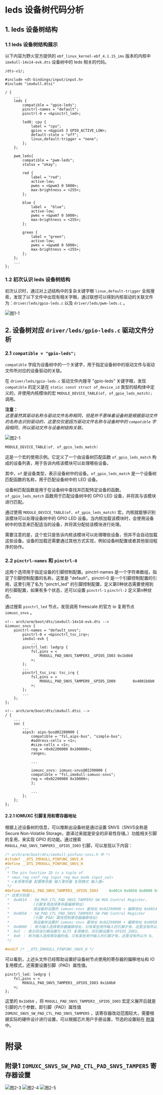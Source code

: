 # leds 设备树代码分析

## 1. leds 设备树结构
### 1.1 leds 设备树结构展示
以下内容为野火官方提供的 `ebf_linux_kernel-ebf_4.1.15_imx` 版本的内核中 `imx6ull-14x14-evk.dts` 设备树中的 leds 相关的代码。

```dts
/dts-v1/;

#include <dt-bindings/input/input.h>
#include "imx6ull.dtsi"

/ {
    ...
	leds {
		compatible = "gpio-leds";
		pinctrl-names = "default";
		pinctrl-0 = <&pinctrl_led>;

		led0: cpu {
			label = "cpu";
			gpios = <&gpio5 3 GPIO_ACTIVE_LOW>;
			default-state = "off";
			linux,default-trigger = "none";
		};
	};

	pwm_leds{
		compatible = "pwm-leds";
		status = "okay";

		red {
			label = "red";
			active-low;
			pwms = <&pwm3 0 5000>;
			max-brightness = <255>;
		};

		blue {
			label =  "blue";
			active-low;
			pwms = <&pwm7 0 5000>;
			max-brightness = <255>;
		};

		green {
			label = "green";
			active-low;
			pwms = <&pwm8 0 5000>;
			max-brightness = <255>;
		};
	};
    ...
};
```

### 1.2 初次认识 leds 设备树结构
初次认识时，通过对上述结构中的复杂关键字眼 `linux,default-trigger` 全局搜索，发现了以下文件中出现有相关字眼，通过联想可以得到内核驱动的关联文件为：`driver/leds/gpio-leds.c` 以及 `driver/leds/pwm-leds.c` 。

![图1-1](png/leds设备树代码分析图1-1.png)



## 2. 设备树对应 `driver/leds/gpio-leds.c` 驱动文件分析
### 2.1 `compatible = "gpio-leds";`
`compatible` 字段为设备树中的一个关键字，用于指定设备树中的驱动文件与驱动文件所对应的设备驱动的关联。

在 `driver/leds/gpio-leds.c` 驱动文件内搜寻 "gpio-leds" 关键字眼，发现 `compatible` 的定义是在 `static const struct of_device_id` 类型的结构体中定义的，并使用内核模块的宏 `MODULE_DEVICE_TABLE(of, of_gpio_leds_match);` 调用。

**注意：**   
*这里虽然其驱动名称与驱动文件名称相同，但是并不意味着设备树是根据驱动文件的名称去识别驱动的，这里仅仅是因为驱动文件名称与设备树中的 `compatible` 字段相同，所以驱动文件与设备树结构关联。*

![图2-1](png/leds设备树代码分析图2-1.png)

```c
MODULE_DEVICE_TABLE(of, of_gpio_leds_match)
```
这是一个宏的使用示例。它定义了一个由设备树匹配函数 `of_gpio_leds_match` 构成的设备列表，用于告诉内核该模块可以处理哪些设备。

其中，`of` 是设备类型，表示设备树中的设备。`of_gpio_leds_match` 是一个设备树匹配函数的名称，用于匹配设备树中的 LED 设备。

设备树匹配函数是用于在设备树中查找并匹配特定设备的函数。`of_gpio_leds_match` 函数用于匹配设备树中的 GPIO LED 设备，并将其与该模块进行匹配。

通过使用 `MODULE_DEVICE_TABLE(of, of_gpio_leds_match)` 宏，内核就能够识别该模块可以处理设备树中的 GPIO LED 设备。当内核加载该模块时，会使用设备树中的信息来匹配适当的设备，并将其分配给该模块进行处理。

需要注意的是，这个宏只是告诉内核该模块可以处理哪些设备，但并不会自动加载这些设备。设备的加载还需要通过其他方式实现，例如设备树配置或者其他驱动程序的协作。

### 2.2 `pinctrl-names` 和 `pinctrl-0`
这两个选项用于指定设备的引脚控制配置。pinctrl-names 是一个字符串数组，指定了引脚控制配置的名称，这里是 "default"。pinctrl-0 是一个引脚控制配置的引用，这里引用了名为 "pinctrl_led" 的引脚控制配置，定义第0种状态需要使用到的引脚配置，如果有多个状态，还可以设置 `pinctrl-1` `pinctrl-2` 定义第n种状态。

通过搜索 `pinctrl_led` 节点，发现调用 freescale 的官方 io 复用节点 `iomuxc_snvs` 。

```dts
<!-- arch/arm/boot/dts/imx6ull-14x14-evk.dts -->
&iomuxc_snvs {
	pinctrl-names = "default_snvs";
        pinctrl-0 = <&pinctrl_tsc_irq>;
        imx6ul-evk {
            ...
        pinctrl_led: ledgrp {
			fsl,pins = <
				MX6ULL_PAD_SNVS_TAMPER3__GPIO5_IO03 0x1b0b0
			>;
		};
        ...
        pinctrl_tsc_irq: tsc_irq {
			fsl,pins = <
				MX6ULL_PAD_SNVS_TAMPER9__GPIO5_IO09        0x4001b8b0
			>;
		};
        ...
    };
};

<!-- arch/arm/boot/dts/imx6ull.dtsi -->
/ {
    ...
    soc {
        ...
        aips3: aips-bus@02200000 {
            compatible = "fsl,aips-bus", "simple-bus";
			#address-cells = <1>;
			#size-cells = <1>;
			reg = <0x02200000 0x100000>;
			ranges;

            ...

            iomuxc_snvs: iomuxc-snvs@02290000 {
			compatible = "fsl,imx6ull-iomuxc-snvs";
			reg = <0x02290000 0x10000>;
			};

            ...
        };
    };
};
```

#### 2.2.1 IOMUXC 引脚复用和寄存器地址
根据上述设备树的信息，可以推断出设备树是通过设置 SNVS（SNVS全称是Secure Non-Volatile Storage，直译过来就是安全的非易性存储。）功能相关引脚的复用，来实现 GPIO 的功能。通过搜索 `MX6ULL_PAD_SNVS_TAMPER3__GPIO5_IO03` 引脚，可以发现以下内容：

```c
/* arch/arm/boot/dts/imx6ull-pinfunc-snvs.h 中 */
#ifndef __DTS_IMX6ULL_PINFUNC_SNVS_H
#define __DTS_IMX6ULL_PINFUNC_SNVS_H
/*
 * The pin function ID is a tuple of
 * <mux_reg conf_reg input_reg mux_mode input_val>
 * <复用寄存器 配置寄存器 输入寄存器 复用模式 输入值>
 */
#define MX6ULL_PAD_SNVS_TAMPER3__GPIO5_IO03     0x0014 0x0058 0x0000 0x5 0x0
/* 这里分别是：
 *  0x0014 ： SW_MUX_CTL_PAD_SNVS_TAMPER3 SW MUX Control Register。
 *           (引脚复用选择寄存器偏移地址)
 *           用设备树设置的 iomuxc-snvs 基地址 0x02290000 + 偏移地址 0x0014；
 *  0x0058 ： SW_PAD_CTL_PAD_SNVS_TAMPER3 SW PAD Control Register
 *           (引脚（PAD）属性控制寄存器偏移地址)
 *           用设备树设置的 iomuxc-snvs 基地址 0x02290000 + 偏移地址 0x0058；
 *  0x0000 ： 称为输入选择寄存器偏移地址，只有某些用作输入的引脚才有，这里没有所以为 0。
 *  0x5 ： 表示将该引脚设置为 ALT5 复用模式，将引脚设置为 GPIO5_IO03。
 *  0x0 ： 称为输入选择寄存器的值，只有某些用作输入的引脚才有，这里没有所以为 0。
 */

#endif /* __DTS_IMX6ULL_PINFUNC_SNVS_H */
```
可以看到，上述头文件已经帮助设置好设备树节点使用的寄存器的偏移地址和 IO 复用模式，还需要设置引脚（PAD）属性值。
```dts
pinctrl_led: ledgrp {
	fsl,pins = <
		MX6ULL_PAD_SNVS_TAMPER3__GPIO5_IO03 0x1b0b0
	>;
};
```
这里的 `0x1b0b0` ，将 `MX6ULL_PAD_SNVS_TAMPER3__GPIO5_IO03` 宏定义展开后就是引脚的六个参数，即引脚（PAD）属性值 `IOMUXC_SNVS_SW_PAD_CTL_PAD_SNVS_TAMPER5` ，该寄存器改动范围较大，需要根据实际的硬件设计进行设置，可以根据芯片用户手册设置，节选的设置贴在 [附录](#附录) 中。

# 附录 
## 附录1 `IOMUXC_SNVS_SW_PAD_CTL_PAD_SNVS_TAMPER5` 寄存器设置
![图2-3](png/leds设备树代码分析图2-3.png)
![图2-4](png/leds设备树代码分析图2-4.png)
![图2-5](png/leds设备树代码分析图2-5.png)